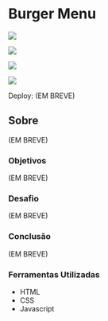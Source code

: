 # Burger Menu

![](./)

![](./)

![](./)

![](./)

Deploy: (EM BREVE)

## Sobre

(EM BREVE)

### Objetivos

(EM BREVE)

### Desafio

(EM BREVE)

### Conclusão

(EM BREVE)

### Ferramentas Utilizadas

- HTML
- CSS
- Javascript